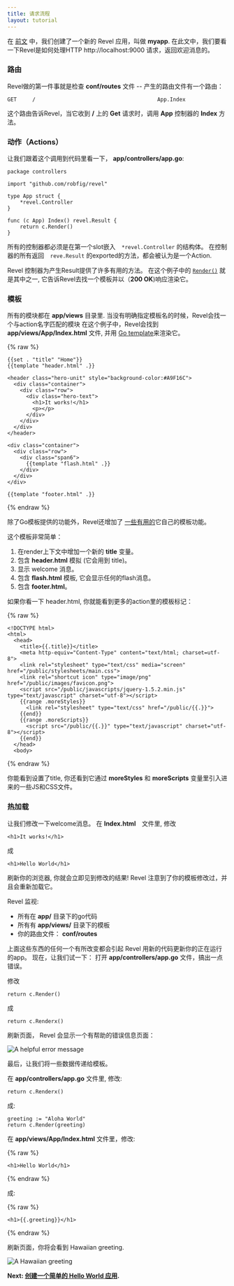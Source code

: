 ```yaml
---
title: 请求流程
layout: tutorial
---
```


在 [前文](createapp.html) 中，我们创建了一个新的 Revel 应用，叫做  **myapp**.
在此文中，我们要看一下Revel是如何处理HTTP http://localhost:9000 请求，返回欢迎消息的。

### 路由

Revel做的第一件事就是检查 **conf/routes** 文件 -- 产生的路由文件有一个路由：

	GET     /                                       App.Index

这个路由告诉Revel，当它收到 **/** 上的 **Get** 请求时，调用 **App** 控制器的 **Index** 方法。

### 动作（Actions）

让我们跟着这个调用到代码里看一下， **app/controllers/app.go**:

	package controllers

	import "github.com/robfig/revel"

	type App struct {
		*revel.Controller
	}

	func (c App) Index() revel.Result {
		return c.Render()
	}

所有的控制器都必须是在第一个slot嵌入　`*revel.Controller` 的结构体。
在控制器的所有返回　`reve.Result` 的exported的方法，都会被认为是一个Action.

Revel 控制器为产生Result提供了许多有用的方法。
在这个例子中的 [`Render()`](../docs/godoc/mvc.html#Controller.Render) 就是其中之一,
它告诉Revel去找一个模板并以（**200 OK**)响应渲染它。

###  模板

所有的模块都在 **app/views** 目录里. 当没有明确指定模板名的时候，Revel会找一个与action名字匹配的模块
在这个例子中，Revel会找到 **app/views/App/Index.html** 文件, 并用
 [Go template](http://www.golang.org/pkg/html/template)来渲染它。

{% raw %}

	{{set . "title" "Home"}}
	{{template "header.html" .}}

	<header class="hero-unit" style="background-color:#A9F16C">
	  <div class="container">
	    <div class="row">
	      <div class="hero-text">
	        <h1>It works!</h1>
	        <p></p>
	      </div>
	    </div>
	  </div>
	</header>

	<div class="container">
	  <div class="row">
	    <div class="span6">
	      {{template "flash.html" .}}
	    </div>
	  </div>
	</div>

	{{template "footer.html" .}}

{% endraw %}

除了Go模板提供的功能外，Revel还增加了
[一些有用的](../manual/templates.html)它自己的模板功能。

这个模板非常简单：

1. 在render上下文中增加一个新的 **title** 变量。
2. 包含 **header.html** 模拟 (它会用到 title)。
3. 显示 welcome 消息。
4. 包含 **flash.html** 模板, 它会显示任何的flash消息。
5. 包含 **footer.html**。

如果你看一下 header.html, 你就能看到更多的action里的模板标记：

{% raw %}

	<!DOCTYPE html>
	<html>
	  <head>
	    <title>{{.title}}</title>
	    <meta http-equiv="Content-Type" content="text/html; charset=utf-8">
	    <link rel="stylesheet" type="text/css" media="screen" href="/public/stylesheets/main.css">
	    <link rel="shortcut icon" type="image/png" href="/public/images/favicon.png">
	    <script src="/public/javascripts/jquery-1.5.2.min.js" type="text/javascript" charset="utf-8"></script>
	    {{range .moreStyles}}
	      <link rel="stylesheet" type="text/css" href="/public/{{.}}">
	    {{end}}
	    {{range .moreScripts}}
	      <script src="/public/{{.}}" type="text/javascript" charset="utf-8"></script>
	    {{end}}
	  </head>
	  <body>

{% endraw %}

你能看到设置了title, 你还看到它通过 **moreStyles** 和 **moreScripts** 变量里引入进来的一些JS和CSS文件。

### 热加载

让我们修改一下welcome消息。  在 **Index.html**　文件里, 修改

	<h1>It works!</h1>

成

	<h1>Hello World</h1>

刷新你的浏览器, 你就会立即见到修改的结果!
Revel 注意到了你的模板修改过，并且会重新加载它。

Revel 监视:

* 所有在 **app/** 目录下的go代码
* 所有有 **app/views/** 目录下的模板
* 你的路由文件： **conf/routes**

上面这些东西的任何一个有所改变都会引起 Revel 用新的代码更新你的正在运行的app。
现在，让我们试一下： 打开 **app/controllers/app.go** 文件，搞出一点错误。

修改

	return c.Render()

成

	return c.Renderx()

刷新页面， Revel 会显示一个有帮助的错误信息页面：

![A helpful error message](../img/helpfulerror.png)

最后，让我们将一些数据传递给模板。

在 **app/controllers/app.go** 文件里, 修改:

	return c.Renderx()

成:

	greeting := "Aloha World"
	return c.Render(greeting)

在 **app/views/App/Index.html** 文件里，修改:

{% raw %}

	<h1>Hello World</h1>

{% endraw %}

成:

{% raw %}

	<h1>{{.greeting}}</h1>

{% endraw %}

刷新页面，你将会看到 Hawaiian greeting.

![A Hawaiian greeting](../img/AlohaWorld.png)

**Next: [创建一个简单的 Hello World 应用](firstapp.html).**
